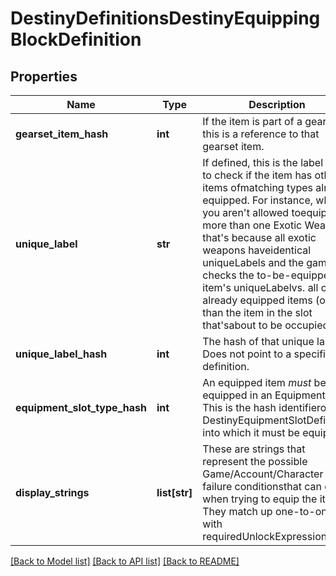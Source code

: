 # DestinyDefinitionsDestinyEquippingBlockDefinition

## Properties
Name | Type | Description | Notes
------------ | ------------- | ------------- | -------------
**gearset_item_hash** | **int** | If the item is part of a gearset, this is a reference to that gearset item. | [optional] 
**unique_label** | **str** | If defined, this is the label used to check if the item has other items ofmatching types already equipped.    For instance, when you aren&#39;t allowed toequip more than one Exotic Weapon, that&#39;s because all exotic weapons haveidentical uniqueLabels and the game checks the to-be-equipped item&#39;s uniqueLabelvs. all other already equipped items (other than the item in the slot that&#39;sabout to be occupied). | [optional] 
**unique_label_hash** | **int** | The hash of that unique label.  Does not point to a specific definition. | [optional] 
**equipment_slot_type_hash** | **int** | An equipped item *must* be equipped in an Equipment Slot.  This is the hash identifierof the DestinyEquipmentSlotDefinition into which it must be equipped. | [optional] 
**display_strings** | **list[str]** | These are strings that represent the possible Game/Account/Character state failure conditionsthat can occur when trying to equip the item.  They match up one-to-one with requiredUnlockExpressions. | [optional] 

[[Back to Model list]](../README.md#documentation-for-models) [[Back to API list]](../README.md#documentation-for-api-endpoints) [[Back to README]](../README.md)


